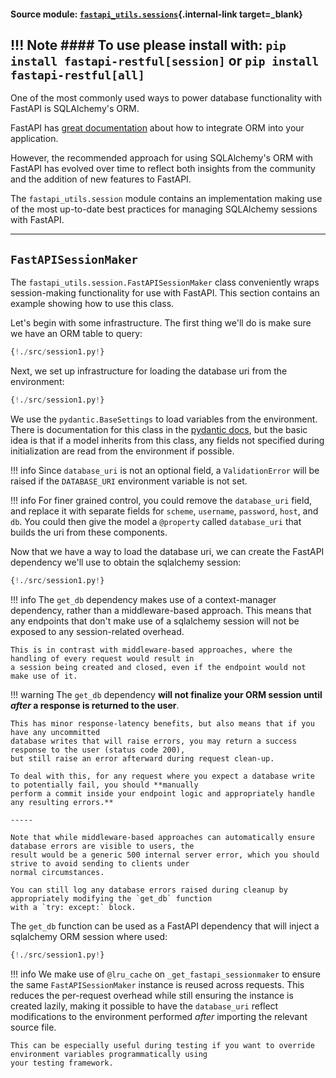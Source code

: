 #### Source module: [`fastapi_utils.sessions`](https://github.com/dmontagu/fastapi-utils/blob/master/fastapi_utils/session.py){.internal-link target=_blank}

!!! Note
    #### To use please install with: `pip install fastapi-restful[session]` or `pip install fastapi-restful[all]`
---


One of the most commonly used ways to power database functionality with FastAPI is SQLAlchemy's ORM.

FastAPI has [great documentation](https://fastapi.tiangolo.com/tutorial/sql-databases/) about how to integrate
ORM into your application.

However, the recommended approach for using SQLAlchemy's ORM with FastAPI has evolved over time to reflect both insights
from the community and the addition of new features to FastAPI.

The `fastapi_utils.session` module contains an implementation making use of the most up-to-date best practices for
managing SQLAlchemy sessions with FastAPI.

---

## `FastAPISessionMaker`
The `fastapi_utils.session.FastAPISessionMaker` class conveniently wraps session-making functionality for use with
FastAPI. This section contains an example showing how to use this class. 

Let's begin with some infrastructure. The first thing we'll do is make sure we have an ORM
table to query:  

```python hl_lines="8 9 11 14 17 18 19 20"
{!./src/session1.py!}
```

Next, we set up infrastructure for loading the database uri from the environment:

```python hl_lines="23 24 25 26"
{!./src/session1.py!}
```

We use the `pydantic.BaseSettings` to load variables from the environment. There is documentation for this class in the
<a href="https://pydantic-docs.helpmanual.io/usage/settings/" class="external-link" target="_blank">pydantic docs</a>,
but the basic idea is that if a model inherits from this class, any fields not specified during initialization
are read from the environment if possible.

!!! info
    Since `database_uri` is not an optional field, a `ValidationError` will be raised if the `DATABASE_URI` environment
    variable is not set.

!!! info
    For finer grained control, you could remove the `database_uri` field, and replace it with
    separate fields for `scheme`, `username`, `password`, `host`, and `db`. You could then give the model a `@property`
    called `database_uri` that builds the uri from these components.

Now that we have a way to load the database uri, we can create the FastAPI dependency we'll use
to obtain the sqlalchemy session:

```python hl_lines="29 30 31 34 35 36 37 38"
{!./src/session1.py!}
```

!!! info
    The `get_db` dependency makes use of a context-manager dependency, rather than a middleware-based approach.
    This means that any endpoints that don't make use of a sqlalchemy session will not be exposed to any
    session-related overhead.
    
    This is in contrast with middleware-based approaches, where the handling of every request would result in
    a session being created and closed, even if the endpoint would not make use of it. 

!!! warning
    The `get_db` dependency **will not finalize your ORM session until *after* a response is returned to the user**.
    
    This has minor response-latency benefits, but also means that if you have any uncommitted
    database writes that will raise errors, you may return a success response to the user (status code 200),
    but still raise an error afterward during request clean-up.

    To deal with this, for any request where you expect a database write to potentially fail, you should **manually
    perform a commit inside your endpoint logic and appropriately handle any resulting errors.**

    -----
    
    Note that while middleware-based approaches can automatically ensure database errors are visible to users, the
    result would be a generic 500 internal server error, which you should strive to avoid sending to clients under
    normal circumstances.

    You can still log any database errors raised during cleanup by appropriately modifying the `get_db` function
    with a `try: except:` block.

The `get_db` function can be used as a FastAPI dependency that will inject a sqlalchemy ORM session where used:

```python hl_lines="45 46"
{!./src/session1.py!}
```

!!! info
    We make use of `@lru_cache` on `_get_fastapi_sessionmaker` to ensure the same `FastAPISessionMaker` instance is
    reused across requests. This reduces the per-request overhead while still ensuring the instance is created
    lazily, making it possible to have the `database_uri` reflect modifications to the environment performed *after*
    importing the relevant source file.
    
    This can be especially useful during testing if you want to override environment variables programmatically using
    your testing framework.
